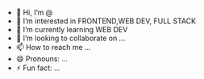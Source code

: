 - 👋 Hi, I’m @
- 👀 I’m interested in FRONTEND,WEB DEV, FULL STACK
- 🌱 I’m currently learning WEB DEV  
- 💞️ I’m looking to collaborate on ...
- 📫 How to reach me ...
- 😄 Pronouns: ...
- ⚡ Fun fact: ...

<!---
PRANITSHREYA/PRANITSHREYA is a ✨ special ✨ repository because its `README.md` (this file) appears on your GitHub profile.
You can click the Preview link to take a look at your changes.
--->

